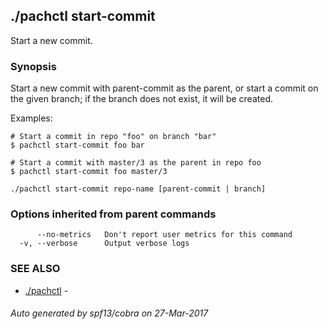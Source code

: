 ## ./pachctl start-commit

Start a new commit.

### Synopsis


Start a new commit with parent-commit as the parent, or start a commit on the given branch; if the branch does not exist, it will be created.

Examples:

    # Start a commit in repo "foo" on branch "bar"
	$ pachctl start-commit foo bar

	# Start a commit with master/3 as the parent in repo foo
	$ pachctl start-commit foo master/3


```
./pachctl start-commit repo-name [parent-commit | branch]
```

### Options inherited from parent commands

```
      --no-metrics   Don't report user metrics for this command
  -v, --verbose      Output verbose logs
```

### SEE ALSO
* [./pachctl](./pachctl.md)	 - 

###### Auto generated by spf13/cobra on 27-Mar-2017
